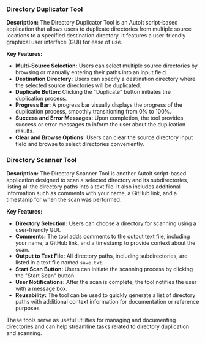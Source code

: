 
### Directory Duplicator Tool

**Description:**
The Directory Duplicator Tool is an AutoIt script-based application that allows users to duplicate directories from multiple source locations to a specified destination directory. It features a user-friendly graphical user interface (GUI) for ease of use.

**Key Features:**
- **Multi-Source Selection:** Users can select multiple source directories by browsing or manually entering their paths into an input field.
- **Destination Directory:** Users can specify a destination directory where the selected source directories will be duplicated.
- **Duplicate Button:** Clicking the "Duplicate" button initiates the duplication process.
- **Progress Bar:** A progress bar visually displays the progress of the duplication process, smoothly transitioning from 0% to 100%.
- **Success and Error Messages:** Upon completion, the tool provides success or error messages to inform the user about the duplication results.
- **Clear and Browse Options:** Users can clear the source directory input field and browse to select directories conveniently.

### Directory Scanner Tool

**Description:**
The Directory Scanner Tool is another AutoIt script-based application designed to scan a selected directory and its subdirectories, listing all the directory paths into a text file. It also includes additional information such as comments with your name, a GitHub link, and a timestamp for when the scan was performed.

**Key Features:**
- **Directory Selection:** Users can choose a directory for scanning using a user-friendly GUI.
- **Comments:** The tool adds comments to the output text file, including your name, a GitHub link, and a timestamp to provide context about the scan.
- **Output to Text File:** All directory paths, including subdirectories, are listed in a text file named `save.txt`.
- **Start Scan Button:** Users can initiate the scanning process by clicking the "Start Scan" button.
- **User Notifications:** After the scan is complete, the tool notifies the user with a message box.
- **Reusability:** The tool can be used to quickly generate a list of directory paths with additional context information for documentation or reference purposes.

These tools serve as useful utilities for managing and documenting directories and can help streamline tasks related to directory duplication and scanning.
